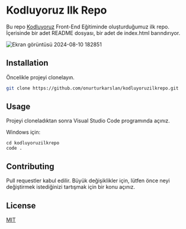 # Kodluyoruz Ilk Repo

Bu repo [Kodluyoruz](https://www.kodluyoruz.org) Front-End Eğitiminde oluşturduğumuz ilk repo. İçerisinde bir adet README dosyası, bir adet de index.html barındırıyor.

![Ekran görüntüsü 2024-08-10 182851](https://github.com/user-attachments/assets/c24863ef-8862-4b9d-9bcb-25b3bccd6121)


## Installation

Öncelikle projeyi clonelayın.

```bash
git clone https://github.com/onurturkarslan/kodluyoruzilkrepo.git
```

## Usage

Projeyi cloneladıktan sonra Visual Studio Code programında açınız.

Windows için:
```Windows
cd kodluyoruzilkrepo
code .
```

## Contributing
Pull requestler kabul edilir. Büyük değişiklikler için, lütfen önce neyi değiştirmek istediğinizi tartışmak için bir konu açınız.


## License
[MIT](https://choosealicense.com/licenses/mit/)